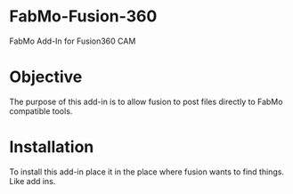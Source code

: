 # FabMo-Fusion-360
FabMo Add-In for Fusion360 CAM

# Objective
The purpose of this add-in is to allow fusion to post files directly to FabMo compatible tools.

# Installation
To install this add-in place it in the place where fusion wants to find things.  Like add ins.
